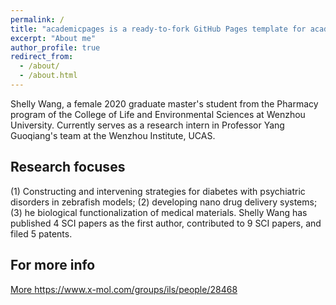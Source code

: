 ```yaml
---
permalink: /
title: "academicpages is a ready-to-fork GitHub Pages template for academic personal websites"
excerpt: "About me"
author_profile: true
redirect_from: 
  - /about/
  - /about.html
---
```


Shelly Wang, a female 2020 graduate master's student from the Pharmacy program of the College of Life and Environmental Sciences at Wenzhou University.
Currently serves as a research intern in Professor Yang Guoqiang's team at the Wenzhou Institute, UCAS. 
 
Research focuses
------
(1) Constructing and intervening strategies for diabetes with psychiatric disorders in zebrafish models; 
(2) developing nano drug delivery systems; 
(3) he biological functionalization of medical materials. 
Shelly Wang has published 4 SCI papers as the first author, contributed to 9 SCI papers, and filed 5 patents.

For more info
------
[More ](https://www.x-mol.com/groups/ils/people/28468)https://www.x-mol.com/groups/ils/people/28468
